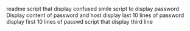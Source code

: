 readme
script that display confused smile
script to display password
Display content of password and host
display last 10 lines of password
display first 10 lines of passwd
script that display third line
